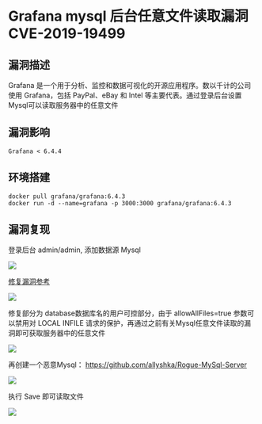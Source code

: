 # Grafana mysql 后台任意文件读取漏洞 CVE-2019-19499

## 漏洞描述

Grafana 是一个用于分析、监控和数据可视化的开源应用程序。数以千计的公司使用 Grafana，包括 PayPal、eBay 和 Intel 等主要代表。通过登录后台设置Mysql可以读取服务器中的任意文件

## 漏洞影响

```
Grafana < 6.4.4
```

## 环境搭建

```
docker pull grafana/grafana:6.4.3 
docker run -d --name=grafana -p 3000:3000 grafana/grafana:6.4.3 
```

## 漏洞复现

登录后台 admin/admin, 添加数据源 Mysql

![](https://typora-notes-1308934770.cos.ap-beijing.myqcloud.com/202205241454997.png)

[修复漏洞参考](https://github.com/grafana/grafana/pull/20192/files)

![](https://typora-notes-1308934770.cos.ap-beijing.myqcloud.com/202205241454796.png)

修复部分为 database数据库名的用户可控部分，由于 allowAllFiles=true 参数可以禁用对 LOCAL INFILE 请求的保护，再通过之前有关Mysql任意文件读取的漏洞即可获取服务器中的任意文件

![](https://typora-notes-1308934770.cos.ap-beijing.myqcloud.com/202205241454909.png)

再创建一个恶意Mysql： https://github.com/allyshka/Rogue-MySql-Server

![](https://typora-notes-1308934770.cos.ap-beijing.myqcloud.com/202205241455919.png)

执行 Save 即可读取文件

![](https://typora-notes-1308934770.cos.ap-beijing.myqcloud.com/202205241455467.png)